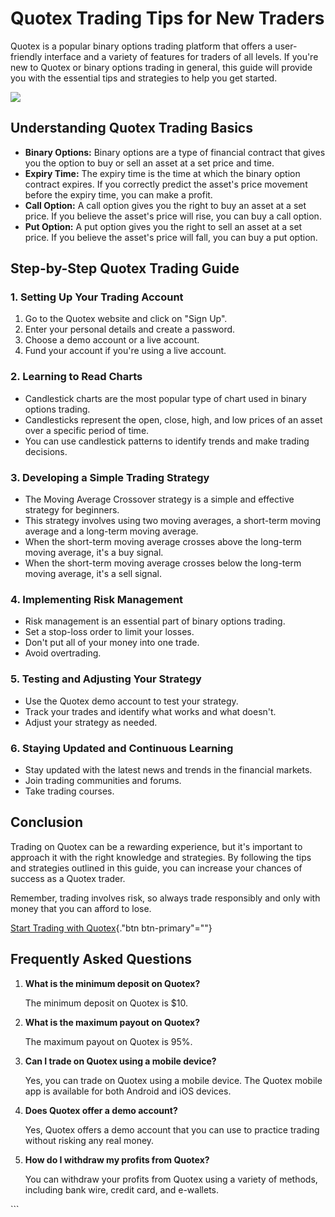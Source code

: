 # Quotex Trading Tips for New Traders

Quotex is a popular binary options trading platform that offers a
user-friendly interface and a variety of features for traders of all
levels. If you\'re new to Quotex or binary options trading in general,
this guide will provide you with the essential tips and strategies to
help you get started.

[![](https://static.quotex.io/files/4_en/300_250.jpg)](https://traff.sbs/brokerqxlid)

## Understanding Quotex Trading Basics

-   **Binary Options:** Binary options are a type of financial contract
    that gives you the option to buy or sell an asset at a set price and
    time.
-   **Expiry Time:** The expiry time is the time at which the binary
    option contract expires. If you correctly predict the asset\'s price
    movement before the expiry time, you can make a profit.
-   **Call Option:** A call option gives you the right to buy an asset
    at a set price. If you believe the asset\'s price will rise, you can
    buy a call option.
-   **Put Option:** A put option gives you the right to sell an asset at
    a set price. If you believe the asset\'s price will fall, you can
    buy a put option.

## Step-by-Step Quotex Trading Guide

### 1. Setting Up Your Trading Account

1.  Go to the Quotex website and click on "Sign Up".
2.  Enter your personal details and create a password.
3.  Choose a demo account or a live account.
4.  Fund your account if you\'re using a live account.

### 2. Learning to Read Charts

-   Candlestick charts are the most popular type of chart used in binary
    options trading.
-   Candlesticks represent the open, close, high, and low prices of an
    asset over a specific period of time.
-   You can use candlestick patterns to identify trends and make trading
    decisions.

### 3. Developing a Simple Trading Strategy

-   The Moving Average Crossover strategy is a simple and effective
    strategy for beginners.
-   This strategy involves using two moving averages, a short-term
    moving average and a long-term moving average.
-   When the short-term moving average crosses above the long-term
    moving average, it\'s a buy signal.
-   When the short-term moving average crosses below the long-term
    moving average, it\'s a sell signal.

### 4. Implementing Risk Management

-   Risk management is an essential part of binary options trading.
-   Set a stop-loss order to limit your losses.
-   Don\'t put all of your money into one trade.
-   Avoid overtrading.

### 5. Testing and Adjusting Your Strategy

-   Use the Quotex demo account to test your strategy.
-   Track your trades and identify what works and what doesn\'t.
-   Adjust your strategy as needed.

### 6. Staying Updated and Continuous Learning

-   Stay updated with the latest news and trends in the financial
    markets.
-   Join trading communities and forums.
-   Take trading courses.

## Conclusion

Trading on Quotex can be a rewarding experience, but it\'s important to
approach it with the right knowledge and strategies. By following the
tips and strategies outlined in this guide, you can increase your
chances of success as a Quotex trader.

Remember, trading involves risk, so always trade responsibly and only
with money that you can afford to lose.

[Start Trading with
Quotex](\%22https://traff.sbs/brokerqxsignup\%22){."btn
btn-primary"=""}

## Frequently Asked Questions

1.  **What is the minimum deposit on Quotex?**

    The minimum deposit on Quotex is \$10.

2.  **What is the maximum payout on Quotex?**

    The maximum payout on Quotex is 95%.

3.  **Can I trade on Quotex using a mobile device?**

    Yes, you can trade on Quotex using a mobile device. The Quotex
    mobile app is available for both Android and iOS devices.

4.  **Does Quotex offer a demo account?**

    Yes, Quotex offers a demo account that you can use to practice
    trading without risking any real money.

5.  **How do I withdraw my profits from Quotex?**

    You can withdraw your profits from Quotex using a variety of
    methods, including bank wire, credit card, and e-wallets.

\`\`\`

